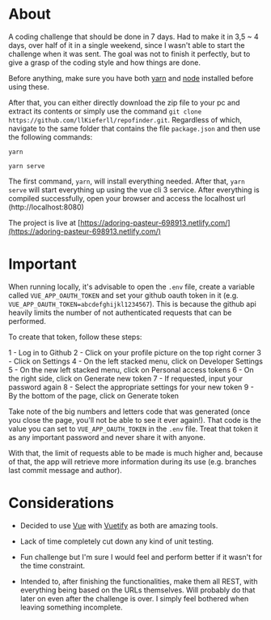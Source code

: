 # About
A coding challenge that should be done in 7 days. Had to make it in 3,5 ~ 4 days, over half of it in a single weekend, since I wasn't able to start the challenge when it was sent. The goal was not to finish it perfectly, but to give a grasp of the coding style and how things are done.

Before anything, make sure you have both [yarn](https://yarnpkg.com/lang/en/docs/install/#windows-stable) and [node](https://nodejs.org/en/download/) installed before using these.

After that, you can either directly download the zip file to your pc and extract its contents or simply use the command `git clone https://github.com/llKieferll/repofinder.git`. Regardless of which, navigate to the same folder that contains the file `package.json` and then use the following commands:

```yarn```

```yarn serve```

The first command, `yarn`, will install everything needed. After that, `yarn serve` will start everything up using the vue cli 3 service. After everything is compiled successfully, open your browser and access the localhost url (http://localhost:8080)

The project is live at [https://adoring-pasteur-698913.netlify.com/](https://adoring-pasteur-698913.netlify.com/)

# Important

When running locally, it's advisable to open the `.env` file, create a variable called `VUE_APP_OAUTH_TOKEN` and set your github oauth token in it (e.g. `VUE_APP_OAUTH_TOKEN=abcdefghijkl1234567`). This is because the github api heavily limits the number of not authenticated requests that can be performed.

To create that token, follow these steps:

1 - Log in to Github
2 - Click on your profile picture on the top right corner
3 - Click on Settings
4 - On the left stacked menu, click on Developer Settings
5 - On the new left stacked menu, click on Personal access tokens
6 - On the right side, click on Generate new token
7 - If requested, input your password again
8 - Select the appropriate settings for your new token
9 - By the bottom of the page, click on Generate token

Take note of the big numbers and letters code that was generated (once you close the page, you'll not be able to see it ever again!). That code is the value you can set to `VUE_APP_OAUTH_TOKEN` in the `.env` file. Treat that token it as any important password and never share it with anyone. 

With that, the limit of requests able to be made is much higher and, because of that, the app will retrieve more information during its use (e.g. branches last commit message and author).

# Considerations

- Decided to use [Vue](https://vuejs.org/) with [Vuetify](https://vuetifyjs.com/en/) as both are amazing tools.

- Lack of time completely cut down any kind of unit testing.

- Fun challenge but I'm sure I would feel and perform better if it wasn't for the time constraint.

- Intended to, after finishing the functionalities, make them all REST, with everything being based on the URLs themselves. Will probably do that later on even after the challenge is over. I simply feel bothered when leaving something incomplete.

